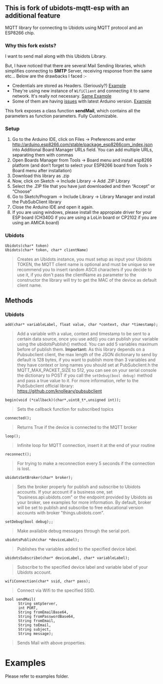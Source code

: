 ## This is fork of ubidots-mqtt-esp with an additional feature

MQTT library for connecting to Ubidots using MQTT protocol and an ESP8266 chip.
### Why this fork exists?

I want to send mail along with this Ubidots Library.

But, I have noticed that there are several Mail Sending libraries, which simplifies connecting to **SMTP** Server, receiving response from the same etc...
Below are the drawbacks I faced :-

* Credentials are stored as Headers. (Seriously?) [Example](https://www.instructables.com/ESP8266-GMail-Sender/)
* They're using new instance of `WifiClient` and connecting it to same network. It's really not necessary. [Same Example](https://www.instructables.com/ESP8266-GMail-Sender/)
* Some of them are having [issues](https://github.com/connornishijima/AlertMe/issues/5) with latest Arduino version. [Example](https://github.com/connornishijima/AlertMe)
 

This fork exposes a class function **sendMail**, which contains all the parameters as function parameters. Fully Customizable.



### Setup

1. Go to the Arduino IDE, click on Files -> Preferences and enter http://arduino.esp8266.com/stable/package_esp8266com_index.json into Additional Board Manager URLs field. You can add multiple URLs, separating them with commas
2. Open Boards Manager from Tools -> Board menu and install esp8266 platform (and don’t forget to select your ESP8266 board from Tools > Board menu after installation)
3. Download this library as .zip
4. Now, click on Sketch -> Include Library -> Add .ZIP Library
5. Select the .ZIP file that you have just downloaded and then “Accept” or “Choose”
6. Go to Sketch/Program -> Include Library -> Library Manager and install the PubSubClient library 
7. Close the Arduino IDE and open it again.
8. If you are using windows, please install the appropiate driver for your ESP board (CH340G if you are using a LoLin board or CP2102 if you are using an AMICA board)

### Ubidots

```
Ubidots(char* token)
Ubidots(char* token, char* clientName)
```
> Creates an Ubidots instance, you must setup as input your Ubidots TOKEN, the MQTT client name is optional and must be unique so we recommend you to insert random ASCII characters if you decide to use it, if you don't pass the clientName as parameter to the constructor the library will try to get the MAC of the device as default client name.

## Methods

### Ubidots

```
add(char* variableLabel, float value, char *context, char *timestamp);
```
> Add a variable with a value, context and timestamp to be sent to a certain data source, once you use add() you can publish your variable using the ubidotsPublish() method. You can add 5 variables maximum before of publish them. 
**Important:** As this library depends on a Pubsubclient client, the max length of the JSON dictionary to send by default is 128 bytes, if you want to publish more than 3 variables and they have context or long names you should set at PubSubclient.h the MQTT_MAX_PACKET_SIZE to 512, you can see on your serial console the dictionary to POST if you call the ```setDebug(bool debug)``` method and pass a true value to it. For more information, refer to the PubSubclient official library: https://github.com/knolleary/pubsubclient
```
begin(void (*callback)(char*,uint8_t*,unsigned int));
```

> Sets the callback function for subscribed topics

```
connected();
```
> Returns True if the device is connected to the MQTT broker

```
loop();
```
> Infinite loop for MQTT connection, insert it at the end of your routine

```
reconnect();
```
> For trying to make a reconnection every 5 seconds if the connection is lost.

```
ubidotsSetBroker(char* broker);
```
> Sets the broker properly for publish and subscribe to Ubidots accounts. If your account if a business one, set "business.api.ubidots.com" or the endpoint provided by Ubidots as your broker, see examples for more information.
By default, broker will be set to publish and subscribe to free educational version accounts with broker "things.ubidots.com".
```
setDebug(bool debug);;
```

> Make available debug messages through the serial port.


```
ubidotsPublish(char *deviceLabel);
```
> Publishes the variables added to the specified device label.

```
ubidotsSubscribe(char* deviceLabel, char* variableLabel);
```
> Subscribe to the specified device label and variable label of your Ubidots account.

```
wifiConnection(char* ssid, char* pass);
```
> Connect via Wifi to the specified SSID.

```
bool sendMail(
      String smtpServer,
      int PORT,
      String fromEmailBase64,
      String fromPasswordBase64,
      String fromEmail,
      String toEmail,
      String subject,
      String message);
```
> Sends Mail with above properties.

# Examples

Please refer to examples folder.
